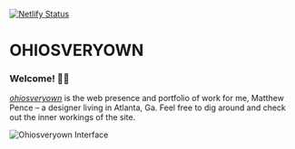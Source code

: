 [![Netlify Status](https://api.netlify.com/api/v1/badges/df9b4aeb-4e66-4b84-ba69-08c0f7110664/deploy-status)](https://app.netlify.com/sites/ohiosveryown/deploys)

# OHIOSVERYOWN

### Welcome! 👋🏼

_<a target="_blank" href="http://ohiosveryown.co">ohiosveryown</a>_ is the web presence and portfolio of work for me, Matthew Pence – a designer living in Atlanta, Ga.
Feel free to dig around and check out the inner workings of the site.

![Ohiosveryown Interface](https://res.cloudinary.com/da32ufmnf/image/upload/v1634146496/ovo-3.6/readme_nwkn70.jpg)
